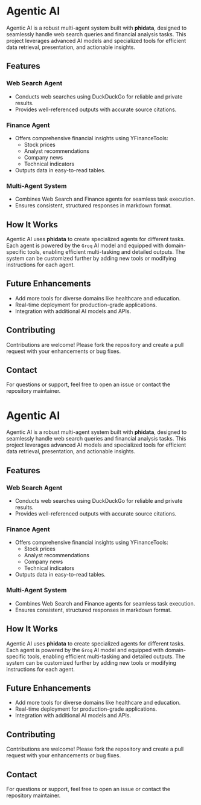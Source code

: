 # Agentic AI

Agentic AI is a robust multi-agent system built with **phidata**, designed to seamlessly handle web search queries and financial analysis tasks. This project leverages advanced AI models and specialized tools for efficient data retrieval, presentation, and actionable insights.

## Features

### Web Search Agent
- Conducts web searches using DuckDuckGo for reliable and private results.
- Provides well-referenced outputs with accurate source citations.

### Finance Agent
- Offers comprehensive financial insights using YFinanceTools:
  - Stock prices
  - Analyst recommendations
  - Company news
  - Technical indicators
- Outputs data in easy-to-read tables.

### Multi-Agent System
- Combines Web Search and Finance agents for seamless task execution.
- Ensures consistent, structured responses in markdown format.

## How It Works

Agentic AI uses **phidata** to create specialized agents for different tasks. Each agent is powered by the `Groq` AI model and equipped with domain-specific tools, enabling efficient multi-tasking and detailed outputs. The system can be customized further by adding new tools or modifying instructions for each agent.

## Future Enhancements
- Add more tools for diverse domains like healthcare and education.
- Real-time deployment for production-grade applications.
- Integration with additional AI models and APIs.

## Contributing
Contributions are welcome! Please fork the repository and create a pull request with your enhancements or bug fixes.

## Contact
For questions or support, feel free to open an issue or contact the repository maintainer.
# Agentic AI

Agentic AI is a robust multi-agent system built with **phidata**, designed to seamlessly handle web search queries and financial analysis tasks. This project leverages advanced AI models and specialized tools for efficient data retrieval, presentation, and actionable insights.

## Features

### Web Search Agent
- Conducts web searches using DuckDuckGo for reliable and private results.
- Provides well-referenced outputs with accurate source citations.

### Finance Agent
- Offers comprehensive financial insights using YFinanceTools:
  - Stock prices
  - Analyst recommendations
  - Company news
  - Technical indicators
- Outputs data in easy-to-read tables.

### Multi-Agent System
- Combines Web Search and Finance agents for seamless task execution.
- Ensures consistent, structured responses in markdown format.

## How It Works

Agentic AI uses **phidata** to create specialized agents for different tasks. Each agent is powered by the `Groq` AI model and equipped with domain-specific tools, enabling efficient multi-tasking and detailed outputs. The system can be customized further by adding new tools or modifying instructions for each agent.

## Future Enhancements
- Add more tools for diverse domains like healthcare and education.
- Real-time deployment for production-grade applications.
- Integration with additional AI models and APIs.

## Contributing
Contributions are welcome! Please fork the repository and create a pull request with your enhancements or bug fixes.

## Contact
For questions or support, feel free to open an issue or contact the repository maintainer.
